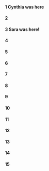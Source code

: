 #### 1 Cynthia was here
#### 2
#### 3 Sara was here! 
#### 4
#### 5
#### 6
#### 7
#### 8
#### 9
#### 10
#### 11
#### 12
#### 13
#### 14
#### 15